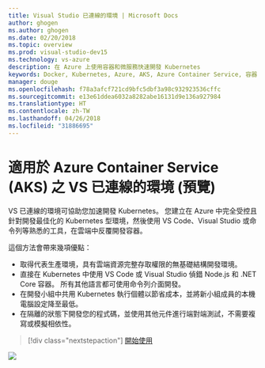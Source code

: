 ```yaml
---
title: Visual Studio 已連線的環境 | Microsoft Docs
author: ghogen
ms.author: ghogen
ms.date: 02/20/2018
ms.topic: overview
ms.prod: visual-studio-dev15
ms.technology: vs-azure
description: 在 Azure 上使用容器和微服務快速開發 Kubernetes
keywords: Docker, Kubernetes, Azure, AKS, Azure Container Service, 容器
manager: douge
ms.openlocfilehash: f78a3afcf721cd9bfc5dbf3a98c932923536cffc
ms.sourcegitcommit: e13e61ddea6032a8282abe16131d9e136a927984
ms.translationtype: HT
ms.contentlocale: zh-TW
ms.lasthandoff: 04/26/2018
ms.locfileid: "31886695"
---
```

# <a name="vs-connected-environment-for-azure-container-service-aks-preview"></a>適用於 Azure Container Service (AKS) 之 VS 已連線的環境 (預覽)
VS 已連線的環境可協助您加速開發 Kubernetes。 您建立在 Azure 中完全受控且針對開發最佳化的 Kubernetes 型環境，然後使用 VS Code、Visual Studio 或命令列等熟悉的工具，在雲端中反覆開發容器。

這個方法會帶來幾項優點：

* 取得代表生產環境，具有雲端資源完整存取權限的無基礎結構開發環境。
* 直接在 Kubernetes 中使用 VS Code 或 Visual Studio 偵錯 Node.js 和 .NET Core 容器。 所有其他語言都可使用命令列介面開發。
* 在開發小組中共用 Kubernetes 執行個體以節省成本，並將新小組成員的本機電腦設定降至最低。
* 在隔離的狀態下開發您的程式碼，並使用其他元件進行端對端測試，不需要複寫或模擬相依性。


> [!div class="nextstepaction"]
> [開始使用](get-started.md)


![](media/vscode-overview.png)